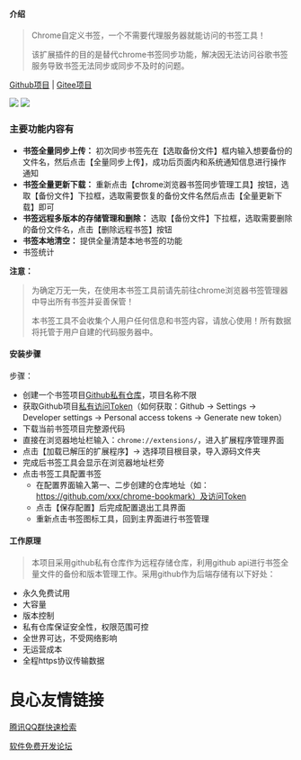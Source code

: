 
#### 介绍
> Chrome自定义书签，一个不需要代理服务器就能访问的书签工具！
>
> 该扩展插件的目的是替代chrome书签同步功能，解决因无法访问谷歌书签服务导致书签无法同步或同步不及时的问题。

[Github项目](https://github.com/CLDeveloping/chrome-bookmark) | [Gitee项目](https://gitee.com/CLCoding/chrome-bookmark)

![](./assets/main.png) ![](./assets/settings.png)


### 主要功能内容有

- **书签全量同步上传：** 初次同步书签先在【选取备份文件】框内输入想要备份的文件名，然后点击【全量同步上传】，成功后页面内和系统通知信息进行操作通知
- **书签全量更新下载：** 重新点击【chrome浏览器书签同步管理工具】按钮，选取【备份文件】下拉框，选取需要恢复的备份文件名然后点击【全量更新下载】即可
- **书签远程多版本的存储管理和删除：** 选取【备份文件】下拉框，选取需要删除的备份文件名，点击【删除远程书签】按钮
- **书签本地清空：** 提供全量清楚本地书签的功能
- 书签统计


**注意：**
> 为确定万无一失，在使用本书签工具前请先前往chrome浏览器书签管理器中导出所有书签并妥善保管！
>
> 本书签工具不会收集个人用户任何信息和书签内容，请放心使用！所有数据将托管于用户自建的代码服务器中。

#### 安装步骤

步骤：
- 创建一个书签项目[Github私有仓库](https://github.com/new)，项目名称不限
- 获取Github项目[私有访问Token](https://github.com/settings/tokens)（如何获取：Github -> Settings -> Developer settings -> Personal access tokens -> Generate new token）
- 下载当前书签项目完整源代码
- 直接在浏览器地址栏输入：`chrome://extensions/`，进入扩展程序管理界面
- 点击【加载已解压的扩展程序】-> 选择项目根目录，导入源码文件夹
- 完成后书签工具会显示在浏览器地址栏旁
- 点击书签工具配置书签
  - 在配置界面输入第一、二步创建的仓库地址（如：https://github.com/xxx/chrome-bookmark）及访问Token
  - 点击【保存配置】后完成配置退出工具界面
  - 重新点击书签图标工具，回到主界面进行书签管理


#### 工作原理
> 本项目采用github私有仓库作为远程存储仓库，利用github api进行书签全量文件的备份和版本管理工作。采用github作为后端存储有以下好处：

- 永久免费试用
- 大容量
- 版本控制
- 私有仓库保证安全性，权限范围可控
- 全世界可达，不受网络影响
- 无运营成本
- 全程https协议传输数据


 # 良心友情链接

[腾讯QQ群快速检索](http://u.720life.cn/s/8cf73f7c)

[软件免费开发论坛](http://u.720life.cn/s/bbb01dc0)